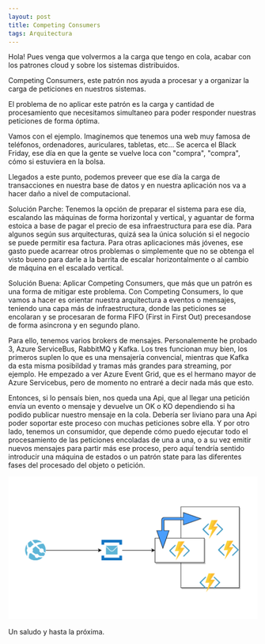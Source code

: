 ```yaml
---
layout: post
title: Competing Consumers
tags: Arquitectura
---
```


Hola! Pues venga que volvermos a la carga que tengo en cola, acabar con los patrones cloud y sobre los sistemas distribuidos.

Competing Consumers, este patrón nos ayuda a procesar y a organizar la carga de peticiones en nuestros sistemas.

El problema de no aplicar este patrón es la carga y cantidad de procesamiento que necesitamos simultaneo para poder responder nuestras peticiones de forma óptima. 

Vamos con el ejemplo. Imaginemos que tenemos una web muy famosa de teléfonos, ordenadores, auriculares, tabletas, etc... Se acerca el Black Friday, ese día en que la gente se vuelve loca con "compra", "compra", cómo si estuviera en la bolsa. 

Llegados a este punto, podemos preveer que ese día la carga de transacciones en nuestra base de datos y en nuestra aplicación nos va a hacer daño a nivel de computacional. 

Solución Parche: Tenemos la opción de preparar el sistema para ese día, escalando las máquinas de forma horizontal y vertical, y aguantar de forma estoica a base de pagar el precio de esa infraestructura para ese día. Para algunos según sus arquitecturas, quizá sea la única solución si el negocio se puede permitir esa factura. Para otras aplicaciones más jóvenes, ese gasto puede acarrear otros problemas o simplemente que no se obtenga el visto bueno para darle a la barrita de escalar horizontalmente o al cambio de máquina en el escalado vertical.

Solución Buena: Aplicar Competing Consumers, que más que un patrón es una forma de mitigar este problema. Con Competing Consumers, lo que vamos a hacer es orientar nuestra arquitectura a eventos o mensajes, teniendo una capa más de infraestructura, donde las peticiones se encolaran y se procesaran de forma FIFO (First in First Out) precesandose de forma asincrona y en segundo plano.

Para ello, tenemos varios brokers de mensajes. Personalemente he probado 3, Azure ServiceBus, RabbitMQ y Kafka. Los tres funcionan muy bien, los primeros suplen lo que es una mensajería convencial, mientras que Kafka da esta misma posibildad y tramas más grandes para streaming, por ejemplo. He empezado a ver Azure Event Grid, que es el hermano mayor de Azure Servicebus, pero de momento no entraré a decir nada más que esto.

Entonces, si lo pensaís bien, nos queda una Api, que al llegar una petición envía un evento o mensaje y devuelve un OK o KO dependiendo si ha podido publicar nuestro mensaje en la cola. Debería ser liviano para una Api poder soportar este proceso con muchas peticiones sobre ella. Y por otro lado, tenemos un consumidor, que depende cómo puedo ejecutar todo el procesamiento de las peticiones encoladas de una a una, o a su vez emitir nuevos mensajes para partir más ese proceso, pero aquí tendría sentido introducir una máquina de estados o un patrón state para las diferentes fases del procesado del objeto o petición.

![Competing Consumers](/img/cloudpatterns/competing-consumers.png "Competing Consumers")


Un saludo y hasta la próxima. 


